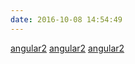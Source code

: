 ```yaml
---
date: 2016-10-08 14:54:49
---
```


[angular2](/angular2/angular2_1.html)
[angular2](/angular2/angular2_plugin_ngx-datatable.html)
[angular2](/angular2/nginx_intasll_config.html)
